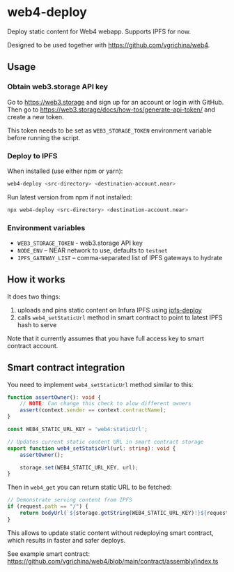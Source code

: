 # web4-deploy

Deploy static content for Web4 webapp. Supports IPFS for now.

Designed to be used together with https://github.com/vgrichina/web4.

## Usage

### Obtain web3.storage API key

Go to https://web3.storage and sign up for an account or login with GitHub.
Then go to https://web3.storage/docs/how-tos/generate-api-token/ and create a new token.

This token needs to be set as `WEB3_STORAGE_TOKEN` environment variable before running the script.

### Deploy to IPFS

When installed (use either npm or yarn):

```sh
web4-deploy <src-directory> <destination-account.near>
```

Run latest version from npm if not installed:

```sh
npx web4-deploy <src-directory> <destination-account.near>
```

### Environment variables

- `WEB3_STORAGE_TOKEN` - web3.storage API key
- `NODE_ENV` – NEAR network to use, defaults to `testnet`
- `IPFS_GATEWAY_LIST` – comma-separated list of IPFS gateways to hydrate

## How it works

It does two things:
1) uploads and pins static content on Infura IPFS using [ipfs-deploy](https://github.com/ipfs-shipyard/ipfs-deploy)
2) calls `web4_setStaticUrl` method in smart contract to point to latest IPFS hash to serve

Note that it currently assumes that you have full access key to smart contract account.

## Smart contract integration

You need to implement `web4_setStaticUrl` method similar to this:

```ts
function assertOwner(): void {
    // NOTE: Can change this check to alow different owners
    assert(context.sender == context.contractName);
}

const WEB4_STATIC_URL_KEY = 'web4:staticUrl';

// Updates current static content URL in smart contract storage
export function web4_setStaticUrl(url: string): void {
    assertOwner();

    storage.set(WEB4_STATIC_URL_KEY, url);
}
```

Then in `web4_get` you can return static URL to be fetched:

```ts
// Demonstrate serving content from IPFS
if (request.path == "/") {
    return bodyUrl(`${storage.getString(WEB4_STATIC_URL_KEY)!}${request.path}`);
}

```

This allows to update static content without redeploying smart contract, which results in faster and safer deploys.

See example smart contract: https://github.com/vgrichina/web4/blob/main/contract/assembly/index.ts
